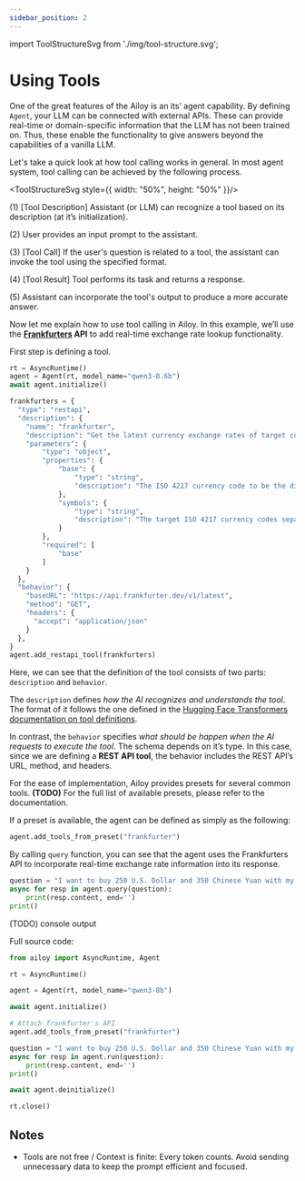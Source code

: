 ```yaml
---
sidebar_position: 2
---
```

import ToolStructureSvg from './img/tool-structure.svg';

# Using Tools

One of the great features of the Ailoy is an its’ agent capability. By defining `Agent`, your LLM can be connected with external APIs. These can provide real-time or domain-specific information that the LLM has not been trained on. Thus, these enable the functionality to give answers beyond the capabilities of a vanilla LLM.

Let's take a quick look at how tool calling works in general. In most agent system, tool calling can be achieved by the following process.

<ToolStructureSvg style={{ width: "50%", height: "50%" }}/>

(1) \[Tool Description\] Assistant (or LLM) can recognize a tool based on its description (at it’s initialization).

(2) User provides an input prompt to the assistant.

(3) \[Tool Call\] If the user's question is related to a tool, the assistant can invoke the tool using the specified format.

(4) \[Tool Result\] Tool performs its task and returns a response.

(5) Assistant can incorporate the tool's output to produce a more accurate answer.

Now let me explain how to use tool calling in Ailoy. In this example, we’ll use the **[Frankfurters](https://frankfurter.dev/) API** to add real-time exchange rate lookup functionality.

First step is defining a tool.

```python
rt = AsyncRuntime()
agent = Agent(rt, model_name="qwen3-0.6b")
await agent.initialize()

frankfurters = {
  "type": "restapi",
  "description": {
    "name": "frankfurter",
    "description": "Get the latest currency exchange rates of target currencies based on the 'base' currency",
    "parameters": {
        "type": "object",
        "properties": {
            "base": {
                "type": "string",
                "description": "The ISO 4217 currency code to be the divider of the currency rate to be got."
            },
            "symbols": {
                "type": "string",
                "description": "The target ISO 4217 currency codes separated by comma; if not given, targets will be every existing codes."
            }
        },
        "required": [
            "base"
        ]
    }
  },
  "behavior": {
    "baseURL": "https://api.frankfurter.dev/v1/latest",
    "method": "GET",
    "headers": {
      "accept": "application/json"
    }
  },
}
agent.add_restapi_tool(frankfurters)
```

Here, we can see that the definition of the tool consists of two parts: `description` and `behavior`.

The `description` defines *how* *the AI recognizes and understands the tool*. The format of it follows the one defined in the [Hugging Face Transformers documentation on tool definitions](https://huggingface.co/docs/transformers/v4.51.3/en/chat_templating_writing#tool-definitions).

In contrast, the `behavior` specifies *what should be happen when the AI requests to execute the tool*. The schema depends on it’s type. In this case, since we are defining a **REST API tool**, the behavior includes the REST API’s URL, method, and headers.

For the ease of implementation, Ailoy provides presets for several common tools. **(TODO)** For the full list of available presets, please refer to the documentation.

If a preset is available, the agent can be defined as simply as the following:

```python
agent.add_tools_from_preset("frankfurter")
```

By calling `query` function, you can see that the agent uses the Frankfurters API to incorporate real-time exchange rate information into its response.

```python
question = "I want to buy 250 U.S. Dollar and 350 Chinese Yuan with my Korean Won. How much do I need to take?"
async for resp in agent.query(question):
    print(resp.content, end='')
print()
```

(TODO) console output

Full source code:

```python
from ailoy import AsyncRuntime, Agent

rt = AsyncRuntime()

agent = Agent(rt, model_name="qwen3-8b")

await agent.initialize()

# Attach frankfurter's API
agent.add_tools_from_preset("frankfurter")

question = "I want to buy 250 U.S. Dollar and 350 Chinese Yuan with my Korean Won. How much do I need to take?"
async for resp in agent.run(question):
    print(resp.content, end='')
print()

await agent.deinitialize()

rt.close()
```

## Notes

* Tools are not free / Context is finite: Every token counts. Avoid sending unnecessary data to keep the prompt efficient and focused.